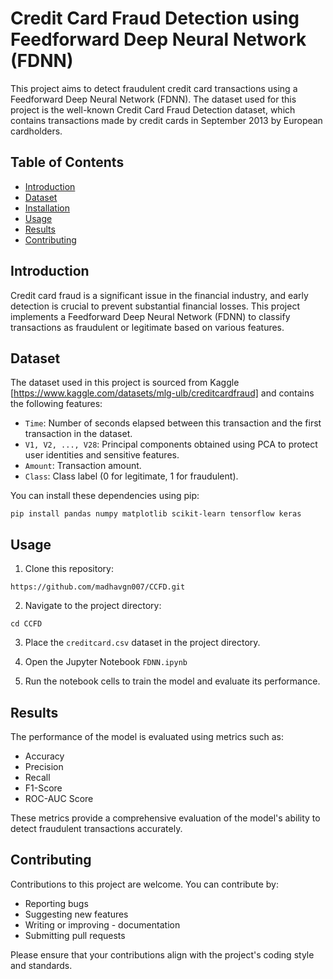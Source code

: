 # Credit Card Fraud Detection using Feedforward Deep Neural Network (FDNN)

This project aims to detect fraudulent credit card transactions using a Feedforward Deep Neural Network (FDNN). The dataset used for this project is the well-known Credit Card Fraud Detection dataset, which contains transactions made by credit cards in September 2013 by European cardholders.

## Table of Contents
- [Introduction](#introduction)
- [Dataset](#dataset)
- [Installation](#installation)
- [Usage](#usage)
- [Results](#results)
- [Contributing](#contributing)

## Introduction

Credit card fraud is a significant issue in the financial industry, and early detection is crucial to prevent substantial financial losses. This project implements a Feedforward Deep Neural Network (FDNN) to classify transactions as fraudulent or legitimate based on various features.

## Dataset

The dataset used in this project is sourced from Kaggle [https://www.kaggle.com/datasets/mlg-ulb/creditcardfraud] and contains the following features:
- `Time`: Number of seconds elapsed between this transaction and the first transaction in the dataset.
- `V1, V2, ..., V28`: Principal components obtained using PCA to protect user identities and sensitive features.
- `Amount`: Transaction amount.
- `Class`: Class label (0 for legitimate, 1 for fraudulent).

You can install these dependencies using pip:

```
pip install pandas numpy matplotlib scikit-learn tensorflow keras
```

## Usage

1. Clone this repository:
```
https://github.com/madhavgn007/CCFD.git
```

2. Navigate to the project directory:
```
cd CCFD
```

3. Place the `creditcard.csv` dataset in the project directory.

4. Open the Jupyter Notebook `FDNN.ipynb`

5. Run the notebook cells to train the model and evaluate its performance.

## Results

The performance of the model is evaluated using metrics such as:

- Accuracy
- Precision
- Recall
- F1-Score
- ROC-AUC Score

These metrics provide a comprehensive evaluation of the model's ability to detect fraudulent transactions accurately.

## Contributing

Contributions to this project are welcome. You can contribute by:

- Reporting bugs
- Suggesting new features
- Writing or improving - documentation
- Submitting pull requests

Please ensure that your contributions align with the project's coding style and standards.
